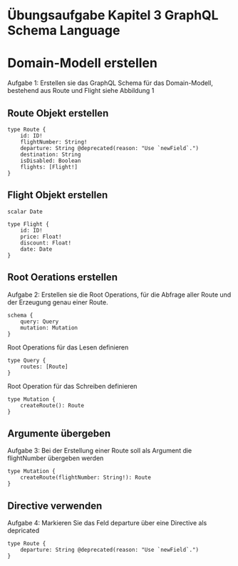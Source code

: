 # Übungsaufgabe Kapitel 3 GraphQL Schema Language 

# Domain-Modell erstellen 

Aufgabe 1: Erstellen sie das GraphQL Schema für das Domain-Modell, bestehend aus Route und 
Flight siehe Abbildung 1

## Route Objekt erstellen 
 
```
type Route {
	id: ID!
	flightNumber: String!
	departure: String @deprecated(reason: "Use `newField`.")
	destination: String
	isDisabled: Boolean
	flights: [Flight!]
}
```

## Flight Objekt erstellen 

```
scalar Date

type Flight {
	id: ID!
	price: Float!
	discount: Float!
	date: Date
}
```

## Root Oerations erstellen  
Aufgabe 2: Erstellen sie die Root Operations, für die Abfrage aller Route und der Erzeugung genau einer Route. 

```
schema {
	query: Query
	mutation: Mutation
}
```

Root Operations für das Lesen definieren 

```
type Query { 
	routes: [Route]
}
```

Root Operation für das Schreiben definieren 

```
type Mutation {
	createRoute(): Route
}
```

## Argumente übergeben 
Aufgabe 3: Bei der Erstellung einer Route soll als Argument die flightNumber übergeben 
werden

```
type Mutation {
	createRoute(flightNumber: String!): Route
}
```
## Directive verwenden 
Aufgabe 4: Markieren Sie das Feld departure über eine Directive als depricated

```
type Route {
	departure: String @deprecated(reason: "Use `newField`.")
}
```

